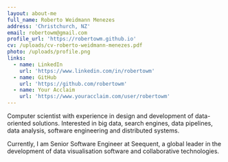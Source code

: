 ```yaml
---
layout: about-me
full_name: Roberto Weidmann Menezes
address: 'Christchurch, NZ'
email: robertowm@gmail.com
profile_url: 'https://robertowm.github.io'
cv: /uploads/cv-roberto-weidmann-menezes.pdf
photo: /uploads/profile.png
links:
  - name: LinkedIn
    url: 'https://www.linkedin.com/in/robertowm'
  - name: GitHub
    url: 'https://github.com/robertowm'
  - name: Your Acclaim
    url: 'https://www.youracclaim.com/user/robertowm'
---
```

Computer scientist with experience in design and development of data-oriented
solutions. Interested in big data, search engines, data pipelines, data
analysis, software engineering and distributed systems.

Currently, I am Senior Software Engineer at Seequent, a global leader in the development of data visualisation software and collaborative technologies.
